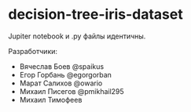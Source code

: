 # decision-tree-iris-dataset

Jupiter notebook и .py файлы идентичны.

Разработчики: 

- Вячеслав Боев @spaikus
- Егор Горбань @egorgorban
- Марат Салихов @owario
- Михаил Писегов @pmikhail295
- Михаил Тимофеев
